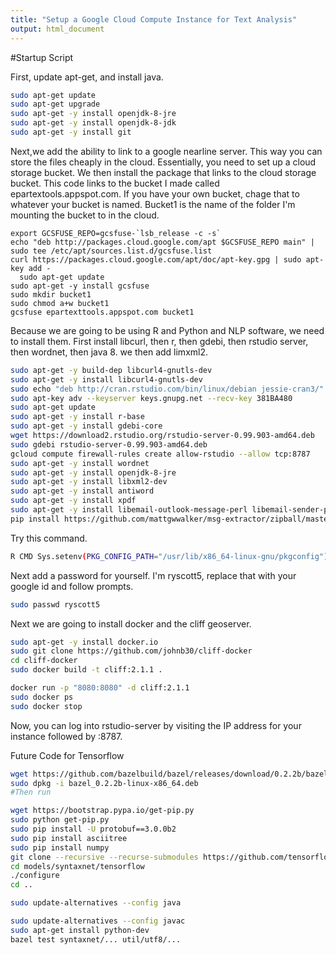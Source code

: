 ```yaml
---
title: "Setup a Google Cloud Compute Instance for Text Analysis"
output: html_document
---
```


#Startup Script

First, update apt-get, and install java.

```bash
sudo apt-get update
sudo apt-get upgrade
sudo apt-get -y install openjdk-8-jre
sudo apt-get -y install openjdk-8-jdk
sudo apt-get -y install git
```

Next,we add the ability to link to a google nearline server. This way you can store the files cheaply in the cloud. Essentially, you need to set up a cloud storage bucket. We then install the package that links to the cloud storage bucket. This code links to the bucket I made called epartextools.appspot.com. If you have your own bucket, chage that to whatever your bucket is named. Bucket1 is the name of the folder I'm mounting the bucket to in the cloud.

```{r}
export GCSFUSE_REPO=gcsfuse-`lsb_release -c -s`
echo "deb http://packages.cloud.google.com/apt $GCSFUSE_REPO main" | sudo tee /etc/apt/sources.list.d/gcsfuse.list
curl https://packages.cloud.google.com/apt/doc/apt-key.gpg | sudo apt-key add -
  sudo apt-get update
sudo apt-get -y install gcsfuse
sudo mkdir bucket1
sudo chmod a+w bucket1
gcsfuse epartexttools.appspot.com bucket1
```

Because we are going to be using R and Python and NLP software, we need to install them. First install libcurl, then r, then gdebi, then rstudio server, then wordnet, then java 8. we then add limxml2. 

```bash
sudo apt-get -y build-dep libcurl4-gnutls-dev
sudo apt-get -y install libcurl4-gnutls-dev
sudo echo "deb http://cran.rstudio.com/bin/linux/debian jessie-cran3/" | sudo tee -a /etc/apt/sources.list
sudo apt-key adv --keyserver keys.gnupg.net --recv-key 381BA480
sudo apt-get update
sudo apt-get -y install r-base
sudo apt-get -y install gdebi-core
wget https://download2.rstudio.org/rstudio-server-0.99.903-amd64.deb
sudo gdebi rstudio-server-0.99.903-amd64.deb
gcloud compute firewall-rules create allow-rstudio --allow tcp:8787
sudo apt-get -y install wordnet
sudo apt-get -y install openjdk-8-jre
sudo apt-get -y install libxml2-dev
sudo apt-get -y install antiword
sudo apt-get -y install xpdf
sudo apt-get -y install libemail-outlook-message-perl libemail-sender-perl
pip install https://github.com/mattgwwalker/msg-extractor/zipball/master
```

Try this command.
```bash
R CMD Sys.setenv(PKG_CONFIG_PATH="/usr/lib/x86_64-linux-gnu/pkgconfig")
```

Next add a password for yourself. I'm ryscott5, replace that with your google id and follow prompts.
```bash
sudo passwd ryscott5
```

Next we are going to install docker and the cliff geoserver.
```bash
sudo apt-get -y install docker.io
sudo git clone https://github.com/johnb30/cliff-docker
cd cliff-docker
sudo docker build -t cliff:2.1.1 .

docker run -p "8080:8080" -d cliff:2.1.1
sudo docker ps
sudo docker stop
```

Now, you can log into rstudio-server by visiting the IP address for your instance followed by :8787.


Future Code for Tensorflow
```bash
wget https://github.com/bazelbuild/bazel/releases/download/0.2.2b/bazel_0.2.2b-linux-x86_64.deb
sudo dpkg -i bazel_0.2.2b-linux-x86_64.deb
#Then run

wget https://bootstrap.pypa.io/get-pip.py
sudo python get-pip.py
sudo pip install -U protobuf==3.0.0b2
sudo pip install asciitree
sudo pip install numpy
git clone --recursive --recurse-submodules https://github.com/tensorflow/models.git
cd models/syntaxnet/tensorflow
./configure
cd ..

sudo update-alternatives --config java

sudo update-alternatives --config javac
sudo apt-get install python-dev
bazel test syntaxnet/... util/utf8/...
```


